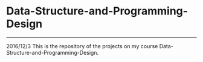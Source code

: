 # Data-Structure-and-Programming-Design

----------
2016/12/3
This is the repository of the projects on my course Data-Structure-and-Programming-Design.